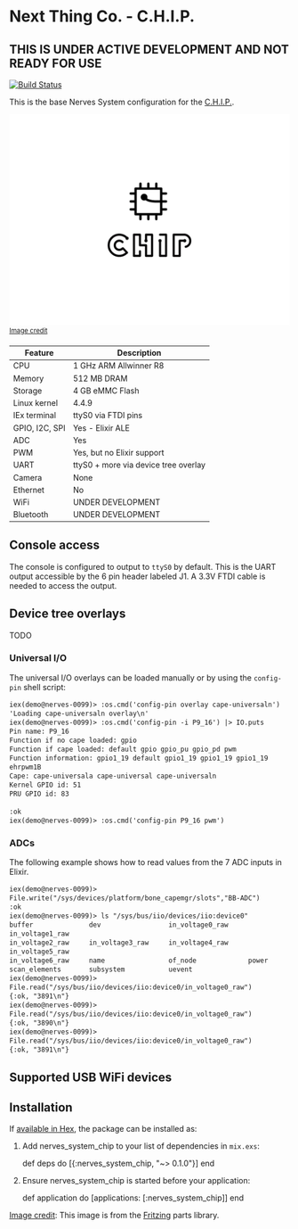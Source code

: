# Next Thing Co. - C.H.I.P.

## THIS IS UNDER ACTIVE DEVELOPMENT AND NOT READY FOR USE

[![Build Status](https://travis-ci.org/nerves-project/nerves_system_chip.png?branch=master)](https://travis-ci.org/nerves-project/nerves_system_chip)

This is the base Nerves System configuration for the [C.H.I.P.](http://getchip.com).

![C.H.I.P. image](assets/images/chip.png)
<br><sup>[Image credit](#fritzing)</sup>

| Feature              | Description                     |
| -------------------- | ------------------------------- |
| CPU                  | 1 GHz ARM Allwinner R8          |
| Memory               | 512 MB DRAM                     |
| Storage              | 4 GB eMMC Flash                 |
| Linux kernel         | 4.4.9                           |
| IEx terminal         | ttyS0 via FTDI pins             |
| GPIO, I2C, SPI       | Yes - Elixir ALE                |
| ADC                  | Yes                             |
| PWM                  | Yes, but no Elixir support      |
| UART                 | ttyS0 + more via device tree overlay  |
| Camera               | None                            |
| Ethernet             | No                              |
| WiFi                 | UNDER DEVELOPMENT               |
| Bluetooth            | UNDER DEVELOPMENT               |

## Console access

The console is configured to output to `ttyS0` by default. This is the
UART output accessible by the 6 pin header labeled J1. A 3.3V FTDI
cable is needed to access the output.

## Device tree overlays

TODO

### Universal I/O

The universal I/O overlays can be loaded manually or by using the `config-pin`
shell script:

```
iex(demo@nerves-0099)> :os.cmd('config-pin overlay cape-universaln')
'Loading cape-universaln overlay\n'
iex(demo@nerves-0099)> :os.cmd('config-pin -i P9_16') |> IO.puts
Pin name: P9_16
Function if no cape loaded: gpio
Function if cape loaded: default gpio gpio_pu gpio_pd pwm
Function information: gpio1_19 default gpio1_19 gpio1_19 gpio1_19 ehrpwm1B
Cape: cape-universala cape-universal cape-universaln
Kernel GPIO id: 51
PRU GPIO id: 83

:ok
iex(demo@nerves-0099)> :os.cmd('config-pin P9_16 pwm')
```

### ADCs

The following example shows how to read values from the 7 ADC inputs in Elixir.

```
iex(demo@nerves-0099)> File.write("/sys/devices/platform/bone_capemgr/slots","BB-ADC")
:ok
iex(demo@nerves-0099)> ls "/sys/bus/iio/devices/iio:device0"
buffer              dev                 in_voltage0_raw     in_voltage1_raw
in_voltage2_raw     in_voltage3_raw     in_voltage4_raw     in_voltage5_raw
in_voltage6_raw     name                of_node             power
scan_elements       subsystem           uevent
iex(demo@nerves-0099)> File.read("/sys/bus/iio/devices/iio:device0/in_voltage0_raw")
{:ok, "3891\n"}
iex(demo@nerves-0099)> File.read("/sys/bus/iio/devices/iio:device0/in_voltage0_raw")
{:ok, "3890\n"}
iex(demo@nerves-0099)> File.read("/sys/bus/iio/devices/iio:device0/in_voltage0_raw")
{:ok, "3891\n"}
```

## Supported USB WiFi devices

## Installation

If [available in Hex](https://hex.pm/docs/publish), the package can be installed as:

  1. Add nerves_system_chip to your list of dependencies in `mix.exs`:

        def deps do
          [{:nerves_system_chip, "~> 0.1.0"}]
        end

  2. Ensure nerves_system_chip is started before your application:

        def application do
          [applications: [:nerves_system_chip]]
        end


[Image credit](#fritzing): This image is from the [Fritzing](http://fritzing.org/home/) parts library.
